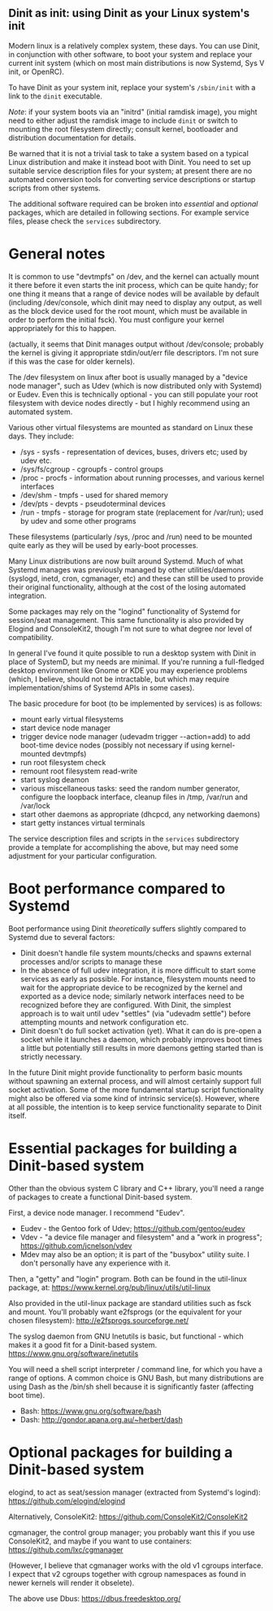 ## Dinit as init: using Dinit as your Linux system's init

Modern linux is a relatively complex system, these days. You can use Dinit,
in conjunction with other software, to boot your system and replace your
current init system (which on most main distributions is now Systemd, Sys V
init, or OpenRC).

To have Dinit as your system init, replace your system's `/sbin/init` with a
link to the `dinit` executable.

*Note*: if your system boots via an "initrd" (initial ramdisk image), you
might need to either adjust the ramdisk image to include `dinit` or switch
to mounting the root filesystem directly; consult kernel, bootloader and
distribution documentation for details.

Be warned that it is not a trivial task to take a system based on a typical
Linux distribution and make it instead boot with Dinit. You need to set up
suitable service description files for your system; at present there are no
automated conversion tools for converting service descriptions or startup
scripts from other systems.

The additional software required can be broken into _essential_ and
_optional_ packages, which are detailed in following sections. For example service
files, please check the `services` subdirectory.


# General notes

It is common to use "devtmpfs" on /dev, and the kernel can actually mount it
there before it even starts the init process, which can be quite handy; for
one thing it means that a range of device nodes will be available by default
(including /dev/console, which dinit may need to display any output, as well
as the block device used for the root mount, which must be available in
order to perform the initial fsck). You must configure your kernel
appropriately for this to happen.

(actually, it seems that Dinit manages output without /dev/console; probably
the kernel is giving it appropriate stdin/out/err file descriptors. I'm not
sure if this was the case for older kernels).

The /dev filesystem on linux after boot is usually managed by a "device node
manager", such as Udev (which is now distributed only with Systemd) or
Eudev. Even this is technically optional - you can still populate your root
filesystem with device nodes directly - but I highly recommend using an
automated system.

Various other virtual filesystems are mounted as standard on Linux these
days. They include:

- /sys - sysfs - representation of devices, buses, drivers etc; used by udev etc.
- /sys/fs/cgroup - cgroupfs - control groups
- /proc - procfs - information about running processes, and various kernel
  interfaces
- /dev/shm - tmpfs - used for shared memory
- /dev/pts - devpts - pseudoterminal devices
- /run - tmpfs - storage for program state (replacement for /var/run); used by
  udev and some other programs

These filesystems (particularly /sys, /proc and /run) need to be mounted
quite early as they will be used by early-boot processes.

Many Linux distributions are now built around Systemd. Much of what Systemd
manages was previously managed by other utilities/daemons (syslogd, inetd,
cron, cgmanager, etc) and these can still be used to provide their original
functionality, although at the cost of the losing automated integration.

Some packages may rely on the "logind" functionality of Systemd for
session/seat management. This same functionality is also provided by
Elogind and ConsoleKit2, though I'm not sure to what degree nor level of
compatibility.

In general I've found it quite possible to run a desktop system with Dinit
in place of SystemD, but my needs are minimal. If you're running a
full-fledged desktop environment like Gnome or KDE you may experience
problems (which, I believe, should not be intractable, but which may require
implementation/shims of Systemd APIs in some cases).

The basic procedure for boot (to be implemented by services) is as follows:

- mount early virtual filesystems
- start device node manager
- trigger device node manager (udevadm trigger --action=add) to add
  boot-time device nodes (possibly not necessary if using kernel-mounted
  devtmpfs)
- run root filesystem check
- remount root filesystem read-write
- start syslog deamon
- various miscellaneous tasks: seed the random number generator, configure the
  loopback interface, cleanup files in /tmp, /var/run and /var/lock
- start other daemons as appropriate (dhcpcd, any networking daemons)
- start getty instances virtual terminals

The service description files and scripts in the `services` subdirectory
provide a template for accomplishing the above, but may need some adjustment
for your particular configuration.


# Boot performance compared to Systemd

Boot performance using Dinit _theoretically_ suffers slightly compared to
Systemd due to several factors:

- Dinit doesn't handle file system mounts/checks and spawns external
  processes and/or scripts to manage these
- In the absence of full udev integration, it is more difficult to start
  some services as early as possible. For instance, filesystem mounts need
  to wait for the appropriate device to be recognized by the kernel and
  exported as a device node; similarly network interfaces need to be
  recognized before they are configured. With Dinit, the simplest approach
  is to wait until udev "settles" (via "udevadm settle") before attempting
  mounts and network configuration etc.
- Dinit doesn't do full socket activation (yet). What it can do is pre-open a
  socket while it launches a daemon, which probably improves boot times a
  little but potentially still results in more daemons getting started than
  is strictly necessary.

In the future Dinit might provide functionality to perform basic mounts
without spawning an external process, and will almost certainly support full
socket activation. Some of the more fundamental startup script functionality
might also be offered via some kind of intrinsic service(s). However, where
at all possible, the intention is to keep service functionality separate to
Dinit itself.


# Essential packages for building a Dinit-based system

Other than the obvious system C library and C++ library, you'll need a range
of packages to create a functional Dinit-based system.

First, a device node manager. I recommend "Eudev".

- Eudev - the Gentoo fork of Udev; https://github.com/gentoo/eudev
- Vdev - "a device file manager and filesystem" and a "work in progress";
  https://github.com/jcnelson/vdev
- Mdev may also be an option; it is part of the "busybox" utility suite. I
  don't personally have any experience with it.

Then, a "getty" and "login" program. Both can be found in the util-linux
package, at: https://www.kernel.org/pub/linux/utils/util-linux

Also provided in the util-linux package are standard utilities such as fsck
and mount. You'll probably want e2fsprogs (or the equivalent for your chosen
filesystem): http://e2fsprogs.sourceforge.net/

The syslog daemon from GNU Inetutils is basic, but functional - which makes
it a good fit for a Dinit-based system. https://www.gnu.org/software/inetutils

You will need a shell script interpreter / command line, for which you have
a range of options. A common choice is GNU Bash, but many distributions are
using Dash as the /bin/sh shell because it is significantly faster (affecting
boot time).

- Bash: https://www.gnu.org/software/bash
- Dash: http://gondor.apana.org.au/~herbert/dash


# Optional packages for building a Dinit-based system

elogind, to act as seat/session manager (extracted from Systemd's logind):
https://github.com/elogind/elogind

Alternatively, ConsoleKit2:
https://github.com/ConsoleKit2/ConsoleKit2

cgmanager, the control group manager; you probably want this if you use
ConsoleKit2, and maybe if you want to use containers:
https://github.com/lxc/cgmanager

(However, I believe that cgmanager works with the old v1 cgroups interface.
I expect that v2 cgroups together with cgroup namespaces as found in newer
kernels will render it obselete).

The above use Dbus:
https://dbus.freedesktop.org/
